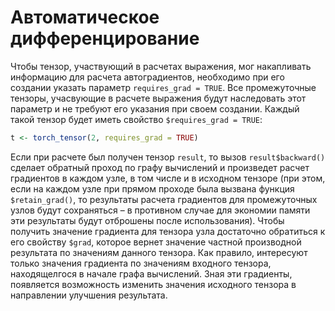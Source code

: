 # Автоматическое дифференцирование
Чтобы тензор, участвующий в расчетах выражения, мог накапливать информацию для расчета автоградиентов, необходимо при его создании указать параметр `requires_grad = TRUE`. Все промежуточные тензоры, учасвующие в расчете выражения будут наследовать этот параметр и не требуют его указания при своем создании. Каждый такой тензор будет иметь свойство `$requires_grad = TRUE`:
```r
t <- torch_tensor(2, requires_grad = TRUE)
```
Если при расчете был получен тензор `result`, то вызов `result$backward()` сделает обратный проход по графу вычислений и произведет расчет градиентов в каждом узле, в том числе и в исходном тензоре (при этом, если на каждом узле при прямом проходе была вызвана функция `$retain_grad()`, то результаты расчета градиентов для промежуточных узлов будут сохраняться – в противном случае для экономии памяти эти результаты будут отброшены после использования). Чтобы получить значение градиента для тензора узла достаточно обратиться к его свойству `$grad`, которое вернет значение частной производной результата по значениям данного тензора. Как правило, интересуют только значения градиента по значениям входного тензора, находящелгося в начале графа вычислений. Зная эти градиенты, появляется возможность изменить значения исходного тензора в направлении улучшения результата.
